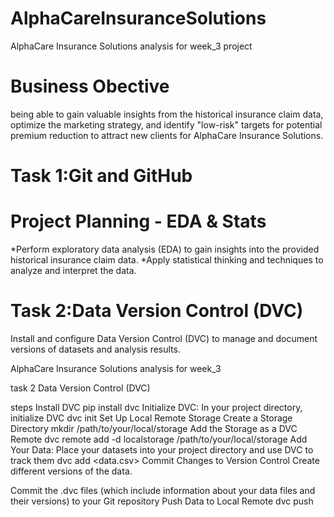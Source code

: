 # AlphaCareInsuranceSolutions

AlphaCare Insurance Solutions analysis for week_3 project

# Business Obective

being able to gain valuable insights from the historical insurance claim data, optimize the marketing strategy, and identify "low-risk" targets for potential premium reduction to attract new clients for AlphaCare Insurance Solutions.

# Task 1:Git and GitHub

# Project Planning - EDA & Stats

*Perform exploratory data analysis (EDA) to gain insights into the provided historical insurance claim data.
*Apply statistical thinking and techniques to analyze and interpret the data.

# Task 2:Data Version Control (DVC)

Install and configure Data Version Control (DVC) to manage and document versions of datasets and analysis results.

AlphaCare Insurance Solutions analysis for week_3

task 2
Data Version Control (DVC)

steps
Install DVC pip install dvc Initialize DVC: In your project directory, initialize DVC dvc init Set Up Local Remote Storage Create a Storage Directory mkdir /path/to/your/local/storage Add the Storage as a DVC Remote dvc remote add -d localstorage /path/to/your/local/storage Add Your Data: Place your datasets into your project directory and use DVC to track them dvc add <data.csv> Commit Changes to Version Control Create different versions of the data.

Commit the .dvc files (which include information about your data files and their versions) to your Git repository Push Data to Local Remote dvc push
